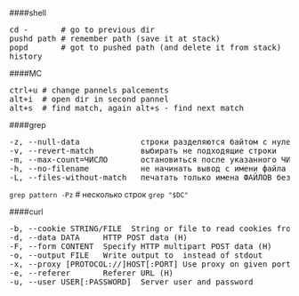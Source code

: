 ####shell
<pre>
cd -       # go to previous dir
pushd path # remember path (save it at stack)
popd       # got to pushed path (and delete it from stack)
history
</pre>

####MC
<pre>
ctrl+u # change pannels palcements
alt+i  # open dir in second pannel
alt+s  # find match, again alt+s - find next match
</pre>

####grep
<pre>
-z, --null-data             строки разделяются байтом с нулевым значением, а не символом конца строки
-v, --revert-match          выбирать не подходящие строки
-m, --max-count=ЧИСЛО       остановиться после указанного ЧИСЛА совпадений
-h, --no-filename           не начинать вывод с имени файла
-L, --files-without-match   печатать только имена ФАЙЛОВ без совпадений
</pre>

`grep pattern -Pz` # несколько строк
`grep "$DC"`

####curl
<pre>
-b, --cookie STRING/FILE  String or file to read cookies from (H)
-d, --data DATA     HTTP POST data (H)
-F, --form CONTENT  Specify HTTP multipart POST data (H)
-o, --output FILE   Write output to <file> instead of stdout
-x, --proxy [PROTOCOL://]HOST[:PORT] Use proxy on given port
-e, --referer       Referer URL (H)
-u, --user USER[:PASSWORD]  Server user and password
</pre>